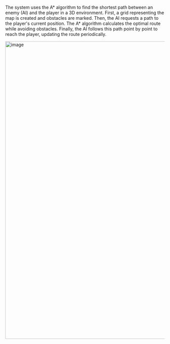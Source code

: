 The system uses the A* algorithm to find the shortest path between an enemy (AI) and the player in a 3D environment. First, a grid representing the map is created and obstacles are marked. Then, the AI requests a path to the player's current position. The A* algorithm calculates the optimal route while avoiding obstacles. Finally, the AI follows this path point by point to reach the player, updating the route periodically.

<img width="1302" height="940" alt="image" src="https://github.com/user-attachments/assets/ed6369a5-f672-4bc2-8633-eab02c4df874" />
